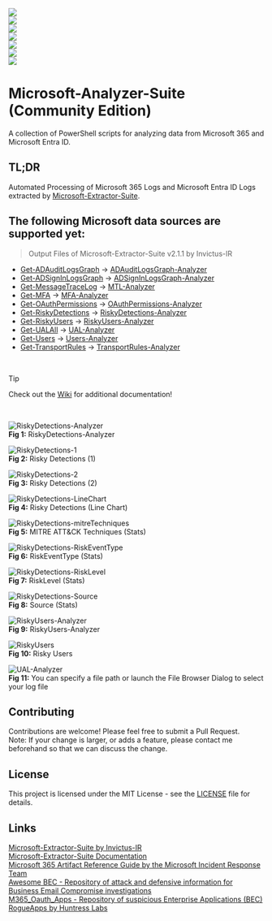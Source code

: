 <p align="center"><a href="https://github.com/PowerShell/PowerShell"><img src="https://img.shields.io/badge/Language-Powershell-blue" style="text-align:center;display:block;"></a> <a href="https://github.com/evild3ad/Microsoft-Analyzer-Suite/wiki"><img src="https://img.shields.io/badge/Wiki-Documentation-blue" style="text-align:center;display:block;"></a> <a href="https://github.com/evild3ad/Microsoft-Analyzer-Suite/releases/latest"><img src="https://img.shields.io/github/v/release/evild3ad/Microsoft-Analyzer-Suite?label=Release" style="text-align:center;display:block;"></a> <img src="https://img.shields.io/badge/Maintenance%20Level-Actively%20Developed-brightgreen" style="text-align:center;display:block;"> <img src="https://img.shields.io/badge/Digital%20Signature-Valid-brightgreen" style="text-align:center;display:block;"> <a href="https://twitter.com/Evild3ad79"><img src="https://img.shields.io/twitter/follow/Evild3ad79?style=social" style="text-align:center;display:block;"></a> <a href="https://twitter.com/InvictusIR"><img src="https://img.shields.io/twitter/follow/InvictusIR?style=social" style="text-align:center;display:block;"></a></p>  

# Microsoft-Analyzer-Suite (Community Edition)
A collection of PowerShell scripts for analyzing data from Microsoft 365 and Microsoft Entra ID.

## TL;DR  
Automated Processing of Microsoft 365 Logs and Microsoft Entra ID Logs extracted by [Microsoft-Extractor-Suite](https://github.com/invictus-ir/Microsoft-Extractor-Suite).

## The following Microsoft data sources are supported yet:

> Output Files of Microsoft-Extractor-Suite v2.1.1 by Invictus-IR
  * [Get-ADAuditLogsGraph](https://microsoft-365-extractor-suite.readthedocs.io/en/latest/functionality/AzureAuditLogsGraph.html) &#8594; [ADAuditLogsGraph-Analyzer](https://github.com/evild3ad/Microsoft-Analyzer-Suite/wiki/ADAuditLogsGraph%E2%80%90Analyzer)    
  * [Get-ADSignInLogsGraph](https://microsoft-365-extractor-suite.readthedocs.io/en/latest/functionality/AzureSignInLogsGraph.html) &#8594; [ADSignInLogsGraph-Analyzer](https://github.com/evild3ad/Microsoft-Analyzer-Suite/wiki/ADSignInLogsGraph%E2%80%90Analyzer)  
  * [Get-MessageTraceLog](https://microsoft-365-extractor-suite.readthedocs.io/en/latest/functionality/MessageTraceLog.html) &#8594; [MTL-Analyzer](https://github.com/evild3ad/Microsoft-Analyzer-Suite/wiki/MTL%E2%80%90Analyzer)  
  * [Get-MFA](https://microsoft-365-extractor-suite.readthedocs.io/en/latest/functionality/GetUserInfo.html#retrieves-mfa-status) &#8594; [MFA-Analyzer](https://github.com/evild3ad/Microsoft-Analyzer-Suite/wiki/MFA%E2%80%90Analyzer)
  * [Get-OAuthPermissions](https://microsoft-365-extractor-suite.readthedocs.io/en/latest/functionality/OAuthPermissions.html) &#8594; [OAuthPermissions-Analyzer](https://github.com/evild3ad/Microsoft-Analyzer-Suite/wiki/OAuthPermissions%E2%80%90Analyzer)  
  * [Get-RiskyDetections](https://microsoft-365-extractor-suite.readthedocs.io/en/latest/functionality/GetUserInfo.html#retrieves-the-risky-detections) &#8594; [RiskyDetections-Analyzer](https://github.com/evild3ad/Microsoft-Analyzer-Suite/wiki/RiskyDetections%E2%80%90Analyzer)
  * [Get-RiskyUsers](https://microsoft-365-extractor-suite.readthedocs.io/en/latest/functionality/GetUserInfo.html#retrieves-the-risky-users) &#8594; [RiskyUsers-Analyzer](https://github.com/evild3ad/Microsoft-Analyzer-Suite/wiki/RiskyUsers%E2%80%90Analyzer)  
  * [Get-UALAll](https://microsoft-365-extractor-suite.readthedocs.io/en/latest/functionality/UnifiedAuditLog.html) &#8594; [UAL-Analyzer](https://github.com/evild3ad/Microsoft-Analyzer-Suite/wiki/UAL%E2%80%90Analyzer)  
  * [Get-Users](https://microsoft-365-extractor-suite.readthedocs.io/en/latest/functionality/GetUserInfo.html) &#8594; [Users-Analyzer](https://github.com/evild3ad/Microsoft-Analyzer-Suite/wiki/Users%E2%80%90Analyzer)  
  * [Get-TransportRules](https://microsoft-365-extractor-suite.readthedocs.io/en/latest/functionality/TransportRules.html) &#8594; [TransportRules-Analyzer](https://github.com/evild3ad/Microsoft-Analyzer-Suite/wiki/TransportRules%E2%80%90Analyzer)  
  
<br>

> [!TIP]
> Check out the [Wiki](https://github.com/evild3ad/Microsoft-Analyzer-Suite/wiki) for additional documentation!  
  
<br>

![RiskyDetections-Analyzer](https://github.com/evild3ad/Microsoft-Analyzer-Suite/blob/bf004f386ed5af210a0b326c24dcf50fccc9adf4/Screenshots/01.png)  
**Fig 1:** RiskyDetections-Analyzer

![RiskyDetections-1](https://github.com/evild3ad/Microsoft-Analyzer-Suite/blob/bf004f386ed5af210a0b326c24dcf50fccc9adf4/Screenshots/02.png)  
**Fig 2:** Risky Detections (1)

![RiskyDetections-2](https://github.com/evild3ad/Microsoft-Analyzer-Suite/blob/bf004f386ed5af210a0b326c24dcf50fccc9adf4/Screenshots/03.png)  
**Fig 3:** Risky Detections (2)

![RiskyDetections-LineChart](https://github.com/evild3ad/Microsoft-Analyzer-Suite/blob/bf004f386ed5af210a0b326c24dcf50fccc9adf4/Screenshots/04.png)  
**Fig 4:** Risky Detections (Line Chart)

![RiskyDetections-mitreTechniques](https://github.com/evild3ad/Microsoft-Analyzer-Suite/blob/bf004f386ed5af210a0b326c24dcf50fccc9adf4/Screenshots/05.png)  
**Fig 5:** MITRE ATT&CK Techniques (Stats)

![RiskyDetections-RiskEventType](https://github.com/evild3ad/Microsoft-Analyzer-Suite/blob/bf004f386ed5af210a0b326c24dcf50fccc9adf4/Screenshots/06.png)  
**Fig 6:** RiskEventType (Stats)

![RiskyDetections-RiskLevel](https://github.com/evild3ad/Microsoft-Analyzer-Suite/blob/bf004f386ed5af210a0b326c24dcf50fccc9adf4/Screenshots/07.png)  
**Fig 7:** RiskLevel (Stats)

![RiskyDetections-Source](https://github.com/evild3ad/Microsoft-Analyzer-Suite/blob/bf004f386ed5af210a0b326c24dcf50fccc9adf4/Screenshots/08.png)  
**Fig 8:** Source (Stats)

![RiskyUsers-Analyzer](https://github.com/evild3ad/Microsoft-Analyzer-Suite/blob/bf004f386ed5af210a0b326c24dcf50fccc9adf4/Screenshots/09.png)  
**Fig 9:** RiskyUsers-Analyzer

![RiskyUsers](https://github.com/evild3ad/Microsoft-Analyzer-Suite/blob/bf004f386ed5af210a0b326c24dcf50fccc9adf4/Screenshots/10.png)  
**Fig 10:** Risky Users  

![UAL-Analyzer](https://github.com/evild3ad/Microsoft-Analyzer-Suite/blob/8092610fb8576040fee6834c52d57b858c666248/Screenshots/11.png)  
**Fig 11:** You can specify a file path or launch the File Browser Dialog to select your log file  

## Contributing
Contributions are welcome! Please feel free to submit a Pull Request.  
Note: If your change is larger, or adds a feature, please contact me beforehand so that we can discuss the change.  

## License
This project is licensed under the MIT License - see the [LICENSE](LICENSE) file for details.  

## Links  
[Microsoft-Extractor-Suite by Invictus-IR](https://github.com/invictus-ir/Microsoft-Extractor-Suite)  
[Microsoft-Extractor-Suite Documentation](https://microsoft-365-extractor-suite.readthedocs.io/en/latest/)  
[Microsoft 365 Artifact Reference Guide by the Microsoft Incident Response Team](https://go.microsoft.com/fwlink/?linkid=2257423)  
[Awesome BEC - Repository of attack and defensive information for Business Email Compromise investigations](https://github.com/randomaccess3/Awesome-BEC)  
[M365_Oauth_Apps - Repository of suspicious Enterprise Applications (BEC)](https://github.com/randomaccess3/detections/blob/main/M365_Oauth_Apps/MaliciousOauthAppDetections.json)  
[RogueApps by Huntress Labs](https://huntresslabs.github.io/rogueapps/)  